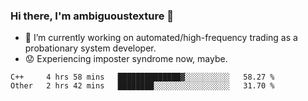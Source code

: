 ### Hi there, I'm ambiguoustexture 👋

<!--
**ambiguoustexture/ambiguoustexture** is a ✨ _special_ ✨ repository because its `README.md` (this file) appears on your GitHub profile.

Here are some ideas to get you started:
-->
- 🔭 I’m currently working on automated/high-frequency trading as a probationary system developer.
- :worried: Experiencing imposter syndrome now, maybe.

<!--START_SECTION:waka-->

```text
C++     4 hrs 58 mins   ██████████████▓░░░░░░░░░░   58.27 %
Other   2 hrs 42 mins   ████████░░░░░░░░░░░░░░░░░   31.70 %
```

<!--END_SECTION:waka-->
